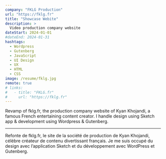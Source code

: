 ```yaml
---
company: "FKLG Production"
url: "https://fklg.fr"
title: "Showcase Webite"
description: >
  Video production company website
dateStart: 2024-01-01
#dateEnd: 2024-01-31
hashtags:
  - Wordpress
  - Gutenberg
  - JavaScript
  - UI Design
  - UX
  - HTML
  - CSS
image: /resume/fklg.jpg
remote: true
# links:
#   - title: "FKLG.fr"
#     url: "https://fklg.fr"
---
```


Revamp of fklg.fr, the production company website of Kyan Khojandi, a famous
French entertaining content creator. I handle design using Sketch app &
development using Wordpress & Gutenberg.

---

Refonte de fklg.fr, le site de la société de production de Kyan Khojandi, célèbre créateur de contenu divertissant français.
Je me suis occupé du design avec l’application Sketch et du développement avec WordPress et Gutenberg.
